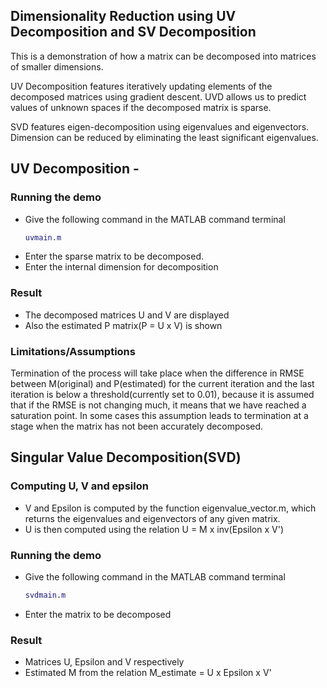 ## Dimensionality Reduction using UV Decomposition and SV Decomposition

This is a demonstration of how a matrix can be decomposed into matrices of smaller dimensions.

UV Decomposition features iteratively updating elements of the decomposed matrices using gradient descent. UVD allows us to predict values of unknown spaces if the decomposed matrix is sparse.

SVD features eigen-decomposition using eigenvalues and eigenvectors. Dimension can be reduced by eliminating the least significant eigenvalues.

## UV Decomposition -
### Running the demo
* Give the following command in the MATLAB command terminal
  ```MATLAB
  uvmain.m
  ```
* Enter the sparse matrix to be decomposed.
* Enter the internal dimension for decomposition

### Result
* The decomposed matrices U and V are displayed
* Also the estimated P matrix(P = U x V) is shown

### Limitations/Assumptions
Termination of the process will take place when the difference in RMSE between M(original) and P(estimated) for the current iteration and the last iteration is below a threshold(currently set to 0.01), because it is assumed that if the RMSE is not changing much, it means that we have reached a saturation point. In some cases this assumption leads to termination at a stage when the matrix has not been accurately decomposed.

## Singular Value Decomposition(SVD)
### Computing U, V and epsilon
* V and Epsilon is computed by the function eigenvalue_vector.m, which returns the eigenvalues and eigenvectors of any given matrix.
* U is then computed using the relation U = M x inv(Epsilon x V')

### Running the demo
* Give the following command in the MATLAB command terminal
  ```MATLAB
  svdmain.m
  ```
* Enter the matrix to be decomposed
### Result
* Matrices U, Epsilon and V respectively
* Estimated M from the relation M_estimate = U x Epsilon x V'

